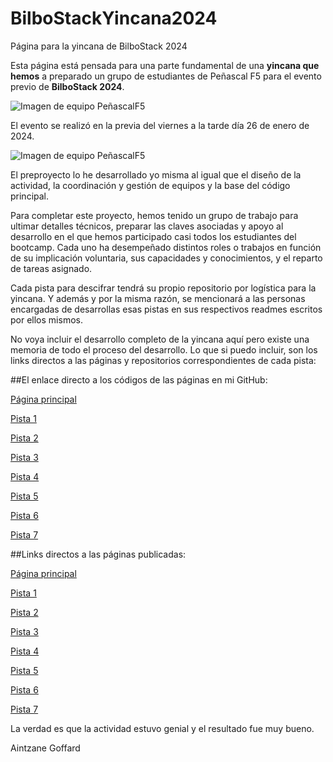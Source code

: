 # BilboStackYincana2024

Página para la yincana de BilboStack 2024

Esta página está pensada para una parte fundamental de una **yincana que hemos** a preparado un grupo de estudiantes de Peñascal F5 para el evento previo de **BilboStack 2024**.

![Imagen de equipo PeñascalF5](https://github.com/A-Goffard/yincana-bilbostack-2024/assets/152596650/2365aa1a-ee42-475c-8e25-244d365f24cd)

El evento se realizó en la previa del viernes a la tarde día 26 de enero de 2024.

![Imagen de equipo PeñascalF5](https://github.com/A-Goffard/yincana-bilbostack-2024/assets/152596650/57a98c36-955e-4393-b3be-fe19cbf86bc0)

El preproyecto lo he desarrollado yo misma al igual que el diseño de la actividad, la coordinación y gestión de equipos y la base del código principal. 

Para completar este proyecto, hemos tenido un grupo de trabajo para ultimar detalles técnicos, preparar las claves asociadas y apoyo al desarrollo en el que hemos participado casi todos los estudiantes del bootcamp. Cada uno ha desempeñado distintos roles o trabajos en función de su implicación voluntaria, sus capacidades y conocimientos, y el reparto de tareas asignado.

Cada pista para descifrar tendrá su propio repositorio por logística para la yincana. Y además y por la misma razón, se mencionará a las personas encargadas de desarrollas esas pistas en sus respectivos readmes escritos por ellos mismos. 

No voya incluir el desarrollo completo de la yincana aquí pero existe una memoria de todo el proceso del desarrollo. Lo que si puedo incluir, son los links directos a las páginas y repositorios correspondientes de cada pista:

##El enlace directo a los códigos de las páginas en mi GitHub:

[Página principal](https://github.com/A-Goffard/yincana-bilbostack-2024)

[Pista 1](https://github.com/A-Goffard/clave1)

[Pista 2](https://github.com/A-Goffard/clave2)

[Pista 3](https://github.com/A-Goffard/clave3)

[Pista 4](https://github.com/A-Goffard/clave4)

[Pista 5](https://github.com/A-Goffard/clave5)

[Pista 6](https://github.com/A-Goffard/clave6)

[Pista 7](https://github.com/A-Goffard/clave7)


##Links directos a las páginas publicadas:

[Página principal](https://bilbostackyincana2024.netlify.app/)

[Pista 1](https://clave1bs.netlify.app/)

[Pista 2](https://clave2bs.netlify.app/)

[Pista 3](https://clave3bs.netlify.app/)

[Pista 4](https://clave4bs.netlify.app/)

[Pista 5](https://clave5bs.netlify.app/)

[Pista 6](https://clave6bs.netlify.app/)

[Pista 7](https://clave7bs.netlify.app/)


La verdad es que la actividad estuvo genial y el resultado fue muy bueno. 

Aintzane Goffard 
